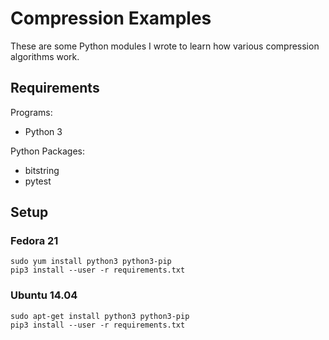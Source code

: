 # Compression Examples

These are some Python modules I wrote to learn how various compression
algorithms work.

## Requirements

Programs:

  * Python 3

Python Packages:

  * bitstring
  * pytest

## Setup

### Fedora 21

    sudo yum install python3 python3-pip
    pip3 install --user -r requirements.txt

### Ubuntu 14.04

    sudo apt-get install python3 python3-pip
    pip3 install --user -r requirements.txt
